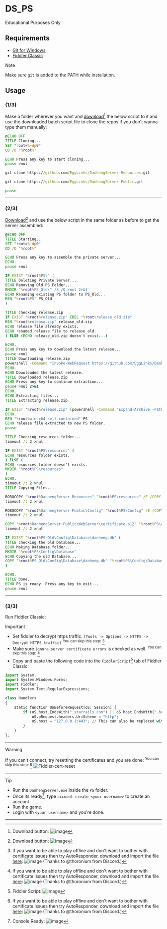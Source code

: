 # DS_PS
Educational Purposes Only

## Requirements
- [Git for Windows](<https://gitforwindows.org/>)
- [Fiddler Classic](https://www.telerik.com/fiddler)

> [!NOTE]
> Make sure `git` is added to the PATH while installation. 


## Usage

### **(1/3)**

Make a folder wherever you want and [download](https://github.com/samdivaio/DS_PS/blob/main/01_Clone.bat)[^1] the below script to it and use the downloaded batch script file to clone the repos if you don't wanna type them manually:

```bat
@ECHO OFF
TITLE Cloning...
SET "root=%~dp0"
CD /D "%root%"

ECHO Press any key to start cloning...
pause >nul

git clone https://github.com/EggLinks/DanhengServer-Resources.git

git clone https://github.com/EggLinks/DanhengServer-Public.git

pause
```

---

### **(2/3)** 

[Download](https://github.com/samdivaio/DS_PS/blob/main/02_FreshStart.bat)[^1] and use the below script in the same folder as before to get the server assembled: 

```bat
@ECHO OFF
TITLE Starting...
SET "root=%~dp0"
CD /D "%root%"

ECHO Press any key to assemble the private server...
ECHO.
pause >nul

IF EXIST "%root%PS\" (
TITLE Deleting Private Server...
ECHO Removing Old PS Folder...
RMDIR "%root%PS_Old\" /S /Q >nul 2>&1
ECHO Renaming existing PS folder to PS_Old...
REN "%root%PS" PS_Old
)

TITLE Checking release.zip
IF EXIST "%root%release.zip" (DEL "%root%release_old.zip"
REN "%root%release.zip" release_old.zip
ECHO release file already exists.
ECHO renamed release file to release_old.
) ELSE (ECHO release_old.zip doesn't exist...)

ECHO.
ECHO Press any key to download the latest release...
pause >nul
TITLE Downloading release.zip
powershell -Command "Invoke-WebRequest https://github.com/EggLinks/DanhengServer-Public/releases/latest/download/win-x64-self-contained.zip -OutFile '%root%release.zip'"
ECHO.
ECHO Downloaded the latest release.
TITLE Downloaded release.zip
ECHO Press any key to continue extraction...
pause >nul 2>&1
ECHO.
ECHO Extracting files...
TITLE Extracting release.zip

IF EXIST "%root%release.zip" (powershell -Command "Expand-Archive -Path '.\release.zip' -DestinationPath '.' -Force") ELSE (ECHO release.zip not found.)
ECHO.
REN "%root%win-x64-self-contained" PS
ECHO release file extracted to new PS folder.
pause

TITLE Checking resources folder...
timeout /t 2 >nul

IF EXIST "%root%PS\resources" (
ECHO resources folder exists.
) ELSE (
ECHO resources folder doesn't exists.
MKDIR "%root%PS\resources"
)
ECHO.
timeout /t 2 >nul
TITLE Copying Files...

ROBOCOPY "%root%DanhengServer-Resources" "%root%PS\resources" /E /COPY:DAT
timeout /t 2 >nul

ROBOCOPY "%root%DanhengServer-Public\Config" "%root%PS\Config" /E /COPY:DAT
timeout /t 2 >nul

COPY "%root%DanhengServer-Public\WebServer\certificate.p12" "%root%PS\certificate.p12"
timeout /t 2 >nul

IF EXIST "%root%PS_Old\Config\Database\danheng.db" (
TITLE Checking the old Database...
ECHO Making Database folder...
MKDIR "%root%PS\Config\Database"
ECHO Copying the old Database...
COPY "%root%PS_Old\Config\Database\danheng.db" "%root%PS\Config\Database\danheng.db"
)

ECHO.
TITLE Done.
ECHO PS is ready. Press any key to exit...
pause >nul
```

---

### **(3/3)** 

Run Fiddler Classic:
> [!IMPORTANT]
> - Set fiddler to decrypt https traffic. `(Tools -> Options -> HTTPS -> Decrypt HTTPS traffic)` <sup>You can skip this step:</sup> [^4]
> - Make sure `ignore server certificate errors` is checked as well. <sup>You can skip this step:</sup> [^4]
> - Copy and paste the following code into the `FiddlerScript`[^2] tab of Fiddler Classic:

```py
import System;
import System.Windows.Forms;
import Fiddler;
import System.Text.RegularExpressions;

class Handlers
{
    static function OnBeforeRequest(oS: Session) {
        if (oS.host.EndsWith(".starrails.com") || oS.host.EndsWith(".hoyoverse.com") || oS.host.EndsWith(".mihoyo.com") || oS.host.EndsWith(".bhsr.com")) {
            oS.oRequest.headers.UriScheme = "http";
            oS.host = "127.0.0.1:443"; // This can also be replaced with another IP address.
        }
    }
};
```

---

> [!WARNING]
> If you can't connect, try resetting the certificates and you are done: <sup>You can skip this step:</sup> [^4] ![Fiddler-cert-reset](https://github.com/user-attachments/assets/3543880d-2735-419c-b41c-bfc0d240f1ce)

---

> [!TIP]
> - Run the `DanhengServer.exe` inside the `PS` folder.
> - Once its ready[^3], type `account create <your username>` to create an account.
> - Run the game.
> - Login with `<your username>` and you're done.

---

[^1]:Download button: ![image](https://github.com/user-attachments/assets/be58bbe8-e80e-49e0-a5ca-b9c93c14320d)
[^2]:Fiddler Script: ![image](https://github.com/user-attachments/assets/a67a72f5-7d0f-4d20-9771-b67769752dfe)
[^3]:Console Ready: ![image](https://github.com/user-attachments/assets/12ffec24-48f5-4250-aa8b-eadd33593c59)
[^4]:If you want to be able to play offline and don't want to bother with certificate issues then try AutoResponder, download and import the file [here](https://github.com/samdivaio/DS_PS/blob/main/AutoResponder_Import.farx): ![image](https://github.com/user-attachments/assets/9f3322ff-9fdb-4aa7-adcd-747d616bee31) (Thanks to @thoronium from Discord.)


